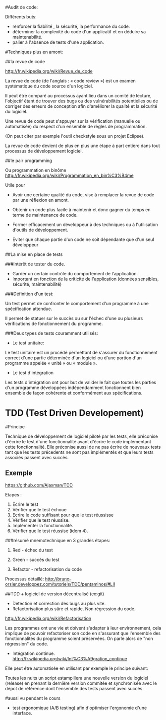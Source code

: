 #Audit de code:

Différents buts:  

* renforcer la fiabilité , la sécurité, la performance du code.
* déterminer la complexité du code d'un applicatif et en déduire sa maintenabilité.
* palier à l'absence de tests d'une application.


#Techniques plus en amont:

##la revue de code

http://fr.wikipedia.org/wiki/Revue_de_code
  
La revue de code (de l'anglais : « code review ») est un examen systématique du code source d'un logiciel.  

Il peut être comparé au processus ayant lieu dans un comité de lecture, l'objectif étant de trouver des bugs ou des vulnérabilités potentielles ou de corriger des erreurs de conception afin d'améliorer la qualité et la sécurité du logiciel.  

Une revue de code peut s'appuyer sur la vérification (manuelle ou automatisée) du respect d'un ensemble de règles de programmation.  

(On peut citer par exemple l'outil checkstyle sous un projet Eclipse). 

La revue de code devient de plus en plus une étape à part entière dans tout processus de développement logiciel.  

##le pair programming

Ou programmation en binôme
http://fr.wikipedia.org/wiki/Programmation_en_bin%C3%B4me

Utile pour  

* Avoir une certaine qualité du code, vise à remplacer la revue de code par une réflexion en amont.  

* Obtenir un code plus facile à maintenir et donc gagner du temps en terme de maintenance de code.  

* Former efficacement un développeur à des techniques ou à l'utilisation d'outils de développement.  

* Eviter que chaque partie d'un code ne soit dépendante que d'un seul développeur  

##La mise en place de tests

###Intérêt de tester du code.

* Garder un certain contrôle du comportement de l'application.
* Important en fonction de la criticité de l'application (données sensibles, sécurité, maintenabilité)


###Définition d'un test:

Un test permet de confronter le comportement d'un programme à une spécification attendue. 

Il permet de statuer sur le succès ou sur l'échec d'une ou plusieurs vérifications de fonctionnement du programme.


###Deux types de tests couramment utilisés:

* Le test unitaire:  

Le test unitaire est un procédé permettant de s'assurer du fonctionnement correct d'une partie déterminée d'un logiciel ou d'une portion d'un programme appelée « unité » ou « module ».  

* Le test d'intégration

Les tests d'intégration ont pour but de valider le fait que toutes les parties d'un programme développées indépendamment fonctionnent bien ensemble de façon cohérente et conformément aux spécifications.   

# TDD (Test Driven Developement)

#Principe  

Technique de développement de logiciel piloté par les tests, elle préconise d'écrire le test d'une fonctionnalité avant d'écrire le code implémentant cette fonctionnalité. Elle préconise aussi de ne pas écrire de nouveaux tests tant que les tests précedents ne sont pas implémentés et que leurs tests associés passent avec succès.

## Exemple

https://github.com/Ajaxman/TDD

Etapes :

1. Ecrire le test
2. Vérifier que le test échoue
3. Ecrire le code suffisant pour que le test réussisse
4. Vérifier que le test réussise.
5. Implémenter la fonctionnalité.
6. Vérifier que le test réussise (idem 4).

###résumé mnemotechnique en 3 grandes étapes:  

1) Red - échec du test  

2) Green - succès du test  

3) Refactor - refactorisation du code  


Processus détaillé: http://bruno-orsier.developpez.com/tutoriels/TDD/pentaminos/#LII

##TDD + logiciel de version décentralisé (ex:git)
* Detection et correction des bugs au plus vite. 
* Refactorisation plus sûre et rapide. Non régression du code.

http://fr.wikipedia.org/wiki/Refactorisation

Les programmes ont une vie et doivent s'adapter à leur environnement, cela implique de pouvoir refactoriser son code en s'assurant que l'ensemble des fonctionnalités du programme soient préservées. On parle alors de "non régression" du code.

* Intégration continue. http://fr.wikipedia.org/wiki/Int%C3%A9gration_continue

Elle peut être automatisée en utilisant par exemple le principe suivant:

Toutes les nuits un script estampillera une nouvelle version du logiciel (release) en prenant la dernière version commitée et synchronisée avec le dépot de référence dont l'ensemble des tests passent avec succès.

#aussi vu pendant le cours

* test ergonomique (A/B testing) afin d'optimiser l'ergonomie d'une interface.


